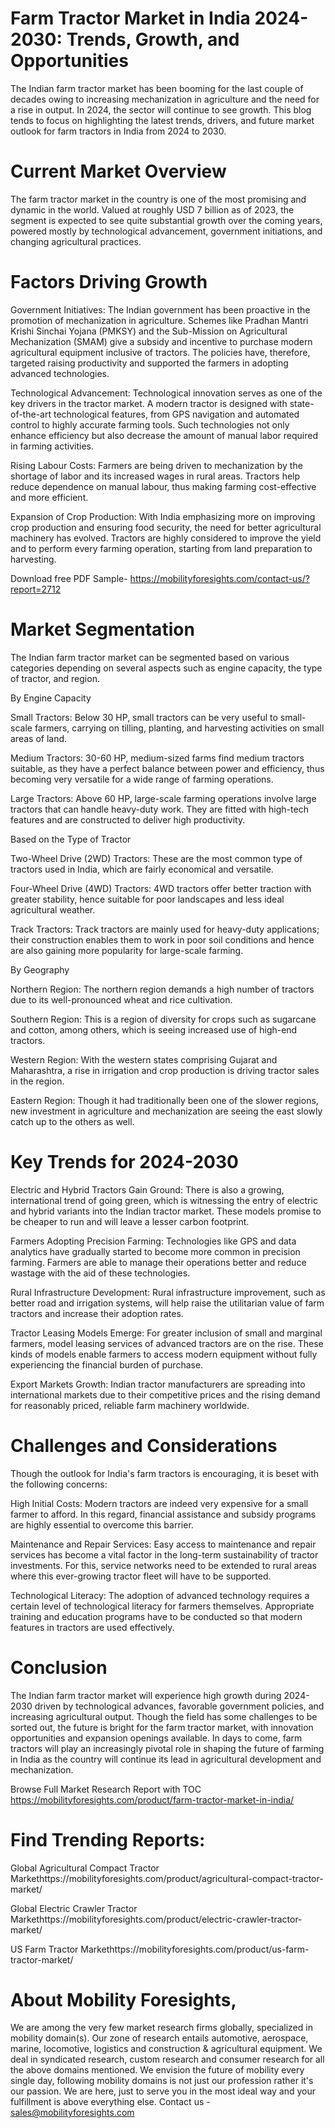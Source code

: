 # Farm Tractor Market in India 2024-2030: Trends, Growth, and Opportunities

The Indian farm tractor market has been booming for the last couple of decades owing to increasing mechanization in agriculture and the need for a rise in output. In 2024, the sector will continue to see growth. This blog tends to focus on highlighting the latest trends, drivers, and future market outlook for farm tractors in India from 2024 to 2030.

# Current Market Overview

The farm tractor market in the country is one of the most promising and dynamic in the world. Valued at roughly USD 7 billion as of 2023, the segment is expected to see quite substantial growth over the coming years, powered mostly by technological advancement, government initiations, and changing agricultural practices.

# Factors Driving Growth

Government Initiatives: The Indian government has been proactive in the promotion of mechanization in agriculture. Schemes like Pradhan Mantri Krishi Sinchai Yojana (PMKSY) and the Sub-Mission on Agricultural Mechanization (SMAM) give a subsidy and incentive to purchase modern agricultural equipment inclusive of tractors. The policies have, therefore, targeted raising productivity and supported the farmers in adopting advanced technologies.

Technological Advancement: Technological innovation serves as one of the key drivers in the tractor market. A modern tractor is designed with state-of-the-art technological features, from GPS navigation and automated control to highly accurate farming tools. Such technologies not only enhance efficiency but also decrease the amount of manual labor required in farming activities.

Rising Labour Costs: Farmers are being driven to mechanization by the shortage of labor and its increased wages in rural areas. Tractors help reduce dependence on manual labour, thus making farming cost-effective and more efficient.

Expansion of Crop Production: With India emphasizing more on improving crop production and ensuring food security, the need for better agricultural machinery has evolved. Tractors are highly considered to improve the yield and to perform every farming operation, starting from land preparation to harvesting.

Download free PDF Sample- https://mobilityforesights.com/contact-us/?report=2712

# Market Segmentation

The Indian farm tractor market can be segmented based on various categories depending on several aspects such as engine capacity, the type of tractor, and region.

By Engine Capacity

Small Tractors: Below 30 HP, small tractors can be very useful to small-scale farmers, carrying on tilling, planting, and harvesting activities on small areas of land.

Medium Tractors: 30-60 HP, medium-sized farms find medium tractors suitable, as they have a perfect balance between power and efficiency, thus becoming very versatile for a wide range of farming operations.

Large Tractors: Above 60 HP, large-scale farming operations involve large tractors that can handle heavy-duty work. They are fitted with high-tech features and are constructed to deliver high productivity.

Based on the Type of Tractor

Two-Wheel Drive (2WD) Tractors: These are the most common type of tractors used in India, which are fairly economical and versatile.

Four-Wheel Drive (4WD) Tractors: 4WD tractors offer better traction with greater stability, hence suitable for poor landscapes and less ideal agricultural weather.

Track Tractors: Track tractors are mainly used for heavy-duty applications; their construction enables them to work in poor soil conditions and hence are also gaining more popularity for large-scale farming.

By Geography

Northern Region: The northern region demands a high number of tractors due to its well-pronounced wheat and rice cultivation.

Southern Region: This is a region of diversity for crops such as sugarcane and cotton, among others, which is seeing increased use of high-end tractors.

Western Region: With the western states comprising Gujarat and Maharashtra, a rise in irrigation and crop production is driving tractor sales in the region.

Eastern Region: Though it had traditionally been one of the slower regions, new investment in agriculture and mechanization are seeing the east slowly catch up to the others as well.

# Key Trends for 2024-2030

Electric and Hybrid Tractors Gain Ground: There is also a growing, international trend of going green, which is witnessing the entry of electric and hybrid variants into the Indian tractor market. These models promise to be cheaper to run and will leave a lesser carbon footprint.

Farmers Adopting Precision Farming: Technologies like GPS and data analytics have gradually started to become more common in precision farming. Farmers are able to manage their operations better and reduce wastage with the aid of these technologies.

Rural Infrastructure Development: Rural infrastructure improvement, such as better road and irrigation systems, will help raise the utilitarian value of farm tractors and increase their adoption rates.

Tractor Leasing Models Emerge: For greater inclusion of small and marginal farmers, model leasing services of advanced tractors are on the rise. These kinds of models enable farmers to access modern equipment without fully experiencing the financial burden of purchase.

Export Markets Growth: Indian tractor manufacturers are spreading into international markets due to their competitive prices and the rising demand for reasonably priced, reliable farm machinery worldwide.

# Challenges and Considerations

Though the outlook for India's farm tractors is encouraging, it is beset with the following concerns:

High Initial Costs: Modern tractors are indeed very expensive for a small farmer to afford. In this regard, financial assistance and subsidy programs are highly essential to overcome this barrier.

Maintenance and Repair Services: Easy access to maintenance and repair services has become a vital factor in the long-term sustainability of tractor investments. For this, service networks need to be extended to rural areas where this ever-growing tractor fleet will have to be supported.

Technological Literacy: The adoption of advanced technology requires a certain level of technological literacy for farmers themselves. Appropriate training and education programs have to be conducted so that modern features in tractors are used effectively.

# Conclusion

The Indian farm tractor market will experience high growth during 2024-2030 driven by technological advances, favorable government policies, and increasing agricultural output. Though the field has some challenges to be sorted out, the future is bright for the farm tractor market, with innovation opportunities and expansion openings available. In days to come, farm tractors will play an increasingly pivotal role in shaping the future of farming in India as the country will continue its lead in agricultural development and mechanization.

Browse Full Market Research Report with TOC https://mobilityforesights.com/product/farm-tractor-market-in-india/


# Find Trending Reports:


Global Agricultural Compact Tractor Markethttps://mobilityforesights.com/product/agricultural-compact-tractor-market/

Global Electric Crawler Tractor Markethttps://mobilityforesights.com/product/electric-crawler-tractor-market/ 

US Farm Tractor Markethttps://mobilityforesights.com/product/us-farm-tractor-market/


# About Mobility Foresights,
We are among the very few market research firms globally, specialized in mobility domain(s). Our zone of research entails automotive, aerospace, marine, locomotive, logistics and construction & agricultural equipment. We deal in syndicated research, custom research and consumer research for all the above domains mentioned.
We envision the future of mobility every single day, following mobility domains is not just our profession rather it's our passion. We are here, just to serve you in the most ideal way and your fulfillment is above everything else. Contact us -  sales@mobilityforesights.com 
